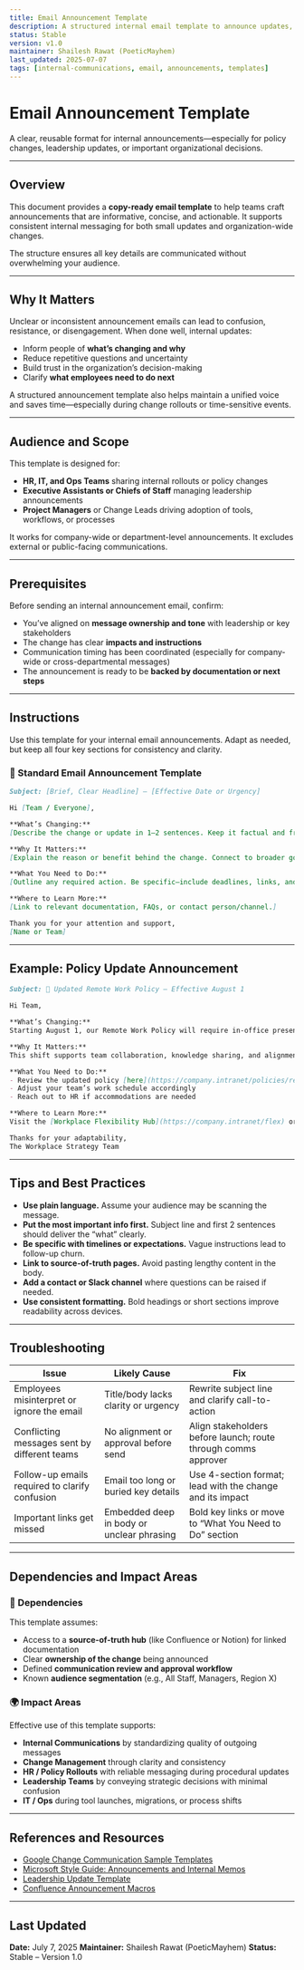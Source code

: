```yaml
---
title: Email Announcement Template
description: A structured internal email template to announce updates, decisions, or changes with clarity and consistency.
status: Stable
version: v1.0
maintainer: Shailesh Rawat (PoeticMayhem)
last_updated: 2025-07-07
tags: [internal-communications, email, announcements, templates]
---
```


# Email Announcement Template

A clear, reusable format for internal announcements—especially for policy changes, leadership updates, or important organizational decisions.

---

## Overview

This document provides a **copy-ready email template** to help teams craft announcements that are informative, concise, and actionable. It supports consistent internal messaging for both small updates and organization-wide changes.

The structure ensures all key details are communicated without overwhelming your audience.

---

## Why It Matters

Unclear or inconsistent announcement emails can lead to confusion, resistance, or disengagement. When done well, internal updates:

- Inform people of **what’s changing and why**
- Reduce repetitive questions and uncertainty
- Build trust in the organization’s decision-making
- Clarify **what employees need to do next**

A structured announcement template also helps maintain a unified voice and saves time—especially during change rollouts or time-sensitive events.

---

## Audience and Scope

This template is designed for:

- **HR, IT, and Ops Teams** sharing internal rollouts or policy changes
- **Executive Assistants or Chiefs of Staff** managing leadership announcements
- **Project Managers** or Change Leads driving adoption of tools, workflows, or processes

It works for company-wide or department-level announcements. It excludes external or public-facing communications.

---

## Prerequisites

Before sending an internal announcement email, confirm:

- You’ve aligned on **message ownership and tone** with leadership or key stakeholders
- The change has clear **impacts and instructions**
- Communication timing has been coordinated (especially for company-wide or cross-departmental messages)
- The announcement is ready to be **backed by documentation or next steps**

---

## Instructions

Use this template for your internal email announcements. Adapt as needed, but keep all four key sections for consistency and clarity.

### 📧 Standard Email Announcement Template

```markdown
Subject: [Brief, Clear Headline] – [Effective Date or Urgency]

Hi [Team / Everyone],

**What’s Changing:**
[Describe the change or update in 1–2 sentences. Keep it factual and free of jargon.]

**Why It Matters:**
[Explain the reason or benefit behind the change. Connect to broader goals, employee needs, or operational efficiency.]

**What You Need to Do:**
[Outline any required action. Be specific—include deadlines, links, and points of contact.]

**Where to Learn More:**
[Link to relevant documentation, FAQs, or contact person/channel.]

Thank you for your attention and support,  
[Name or Team]  
````

---

## Example: Policy Update Announcement

```markdown
Subject: 📌 Updated Remote Work Policy – Effective August 1

Hi Team,

**What’s Changing:**  
Starting August 1, our Remote Work Policy will require in-office presence two days a week (Monday & Wednesday) for all hybrid teams.

**Why It Matters:**  
This shift supports team collaboration, knowledge sharing, and alignment across departments—especially as we prepare for key Q4 launches.

**What You Need to Do:**  
- Review the updated policy [here](https://company.intranet/policies/remote-work-2025)
- Adjust your team’s work schedule accordingly
- Reach out to HR if accommodations are needed

**Where to Learn More:**  
Visit the [Workplace Flexibility Hub](https://company.intranet/flex) or contact [hr-support@company.com](mailto:hr-support@company.com)

Thanks for your adaptability,  
The Workplace Strategy Team
```

---

## Tips and Best Practices

* **Use plain language.** Assume your audience may be scanning the message.
* **Put the most important info first.** Subject line and first 2 sentences should deliver the “what” clearly.
* **Be specific with timelines or expectations.** Vague instructions lead to follow-up churn.
* **Link to source-of-truth pages.** Avoid pasting lengthy content in the body.
* **Add a contact or Slack channel** where questions can be raised if needed.
* **Use consistent formatting.** Bold headings or short sections improve readability across devices.

---

## Troubleshooting

| Issue                                          | Likely Cause                              | Fix                                                            |
| ---------------------------------------------- | ----------------------------------------- | -------------------------------------------------------------- |
| Employees misinterpret or ignore the email     | Title/body lacks clarity or urgency       | Rewrite subject line and clarify call-to-action                |
| Conflicting messages sent by different teams   | No alignment or approval before send      | Align stakeholders before launch; route through comms approver |
| Follow-up emails required to clarify confusion | Email too long or buried key details      | Use 4-section format; lead with the change and its impact      |
| Important links get missed                     | Embedded deep in body or unclear phrasing | Bold key links or move to “What You Need to Do” section        |

---

## Dependencies and Impact Areas

### 🔗 Dependencies

This template assumes:

* Access to a **source-of-truth hub** (like Confluence or Notion) for linked documentation
* Clear **ownership of the change** being announced
* Defined **communication review and approval workflow**
* Known **audience segmentation** (e.g., All Staff, Managers, Region X)

### 🌍 Impact Areas

Effective use of this template supports:

* **Internal Communications** by standardizing quality of outgoing messages
* **Change Management** through clarity and consistency
* **HR / Policy Rollouts** with reliable messaging during procedural updates
* **Leadership Teams** by conveying strategic decisions with minimal confusion
* **IT / Ops** during tool launches, migrations, or process shifts

---

## References and Resources

* [Google Change Communication Sample Templates](https://rework.withgoogle.com/)
* [Microsoft Style Guide: Announcements and Internal Memos](https://learn.microsoft.com/en-us/style-guide/)
* [Leadership Update Template](./leadership-update-template.md)
* [Confluence Announcement Macros](https://support.atlassian.com/confluence-cloud/docs/insert-the-announce-macro/)

---

## Last Updated

**Date:** July 7, 2025
**Maintainer:** Shailesh Rawat (PoeticMayhem)
**Status:** Stable – Version 1.0
